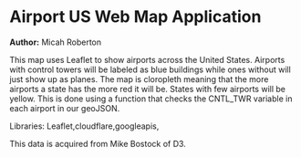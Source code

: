 # Airport US Web Map Application

**Author:** Micah Roberton


This map uses Leaflet to show airports across the United States. Airports with control towers will be labeled as blue buildings while ones without will just show up as planes. The map is cloropleth meaning that the more airports a state has the more red it will be. States with few airports will be yellow. This is done using a function that checks the CNTL_TWR variable in each airport in our geoJSON.

Libraries: Leaflet,cloudflare,googleapis,

This data is acquired from Mike Bostock of D3.
